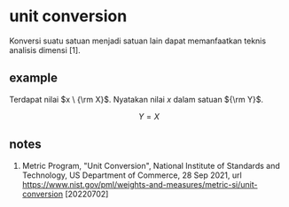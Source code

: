 # unit conversion
Konversi suatu satuan menjadi satuan lain dapat memanfaatkan teknis analisis dimensi [1].

## example
Terdapat nilai $x \ {\rm X}$. Nyatakan nilai $x$ dalam satuan ${\rm Y}$.

$$
Y = X
$$

## notes
1. <a name='ref1'></a>Metric Program, "Unit Conversion", National Institute of Standards and Technology, US Department of Commerce, 28 Sep 2021, url <https://www.nist.gov/pml/weights-and-measures/metric-si/unit-conversion> [20220702]

